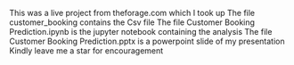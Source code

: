 This was a live project from theforage.com which I took up
The file customer_booking contains the Csv file
The file Customer Booking Prediction.ipynb is the jupyter notebook containing the analysis
The file Customer Booking Prediction.pptx is a powerpoint slide of my presentation
Kindly leave me a star for encouragement
